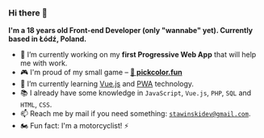 ### Hi there 👋

**I'm a 18 years old Front-end Developer (only "wannabe" yet). Currently based in Łódź, Poland.**

- 🔭  I’m currently working on my **first Progressive Web App** that will help me with work.
- 🎮  I'm proud of my small game – **[🚀 pickcolor.fun](https://pickcolor.fun)**
- 🌱  I’m currently learning [Vue.js](https://vuejs.org/) and [PWA](https://developer.mozilla.org/en-US/docs/Web/Progressive_web_apps) technology. 
- 📚  I already have some knowledge in `JavaScript`, `Vue.js`, `PHP`, `SQL` and `HTML`, `CSS`.
- 📫  Reach me by mail if you need something: [`stawinskidev@gmail.com`](mailto:stawinskidev@gmail.com).
- 🏍️  Fun fact: I'm a motorcyclist! ⚡
